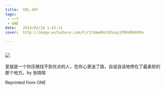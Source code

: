 ```yaml
---
title:	VOL.497
tags:
 - 一个
 - ONE
date:	2014/02/16 1:43:11
cover:	http://image.wufazhuce.com/Fjr1YaWw06CXdSuqz2PBhKM4bPKx

---
```

![](http://image.wufazhuce.com/Fjr1YaWw06CXdSuqz2PBhKM4bPKx)
---

爱就是一个你压根找不到优点的人，在你心里迷了路，自说自话地停在了最柔软的那个地方。by 张晓晗
 
Reprinted from ONE
